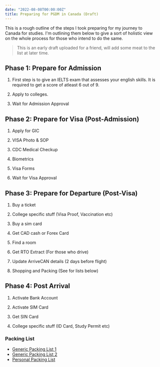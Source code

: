 ```yaml
---
date: "2022-08-08T00:00:00Z"
title: Preparing for PGDM in Canada (Draft)
---
```


This is a rough outline of the steps I took preparing for my journey to Canada for studies. I'm outlining them below to give a sort of holistic view on the whole process for those who intend to do the same.

> This is an early draft uploaded for a friend, will add some meat to the list at later time.

## Phase 1: Prepare for Admission

1. First step is to give an IELTS exam that assesses your english skills. It is required to get a score of atleast 6 out of 9.

1. Apply to colleges.

1. Wait for Admission Approval

## Phase 2: Prepare for Visa (Post-Admission)

1. Apply for GIC

1. VISA Photo & SOP

1. CDC Medical Checkup

1. Biometrics

1. Visa Forms

1. Wait for Visa Approval

## Phase 3: Prepare for Departure (Post-Visa)

1. Buy a ticket

1. College specific stuff (Visa Proof, Vaccination etc)

1. Buy a sim card

1. Get CAD cash or Forex Card

1. Find a room

1. Get RTO Extract (For those who drive)

1. Update ArriveCAN details (2 days before flight)

1. Shopping and Packing (See for lists below)

## Phase 4: Post Arrival

1. Activate Bank Account

1. Activate SIM Card

1. Get SIN Card

1. College specific stuff (ID Card, Study Permit etc)

### Packing List

- [Generic Packing List 1](https://nextcloud.priteshtupe.com/s/iLimMZPn7RYXt6z)
- [Generic Packing List 2](https://nextcloud.priteshtupe.com/s/FEG9NdJ9qaRgnnN)
- [Personal Packing List](https://nextcloud.priteshtupe.com/s/8wMDfK3HapNjxZs)
